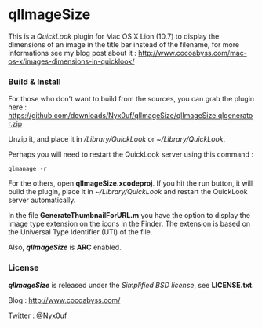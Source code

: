 # qlImageSize #

This is a *QuickLook* plugin for Mac OS X Lion (10.7) to display the dimensions of an image in the title bar instead of the filename, for more informations see my blog post about it : <http://www.cocoabyss.com/mac-os-x/images-dimensions-in-quicklook/>


### Build & Install ###

For those who don't want to build from the sources, you can grab the plugin here : <https://github.com/downloads/Nyx0uf/qlImageSize/qlImageSize.qlgenerator.zip>

Unzip it, and place it in */Library/QuickLook* or *~/Library/QuickLook*.

Perhaps you will need to restart the QuickLook server using this command :

	qlmanage -r

For the others, open **qlImageSize.xcodeproj**. If you hit the run button, it will build the plugin, place it in *~/Library/QuickLook* and restart the QuickLook server automatically.

In the file **GenerateThumbnailForURL.m** you have the option to display the image type extension on the icons in the Finder. The extension is based on the Universal Type Identifier (UTI) of the file.

Also, ***qlImageSize*** is **ARC** enabled.


### License ###

***qlImageSize*** is released under the *Simplified BSD license*, see **LICENSE.txt**.

Blog : <http://www.cocoabyss.com/>

Twitter : @Nyx0uf
